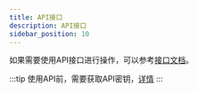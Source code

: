 ```yaml
---
title: API接口
description: API接口
sidebar_position: 10
---
```




如果需要使用API接口进行操作，可以参考[接口文档](https://apifox.com/apidoc/shared-a4595cc8-44c5-4678-a2a3-eed7738dab03/api-106165498)。

:::tip
使用API前，需要获取API密钥，[详情](/docs/account/setting#api%E5%AF%86%E9%92%A5)
:::

